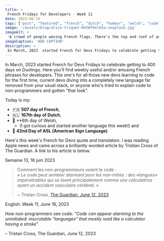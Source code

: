```yaml
---
title: >
 French Fridays for Developers - Week 11
date: 2023-06-16
tags: ["post", "featured", "french", "dutch", "humour", "welsh", "code"]
image: '/assets/blog/alice-triquet-HUtWTHelH1w-unsplash.jpg'
imageAlt: >
 'A crowd of people waving French flags. There's the top and roof of an old ornate stone building in the background.'
imageCaption: 'ADD CAPTION'
description: >
 In March, 2023  started French for Devs Fridays to celebrate getting to 400 days on Duolingo. Here you'll find weekly useful and/or amusing French phrases for developers.  Comment les non-programmeurs voient le code : *« Le code peut sembler alarmant pour les non-initiés : des «langues» impénétrables qui se lisent principalement comme une calculatrice ayant un accident vasculaire cérébral. » Read the full post for the translation.
---
```

In March, 2023  started French for Devs Fridays to celebrate getting to 400 days on Duolingo. Here you'll find weekly useful and/or amusing French phrases for developers. This one's for all those new devs learning to code for the first time, current devs diving into a completely new language far removed from your usual stack, or anyone who's tried to explain code to non-programmers and gotten "that look".

Today is my:
- 🇫🇷 **507 day of French**, 
- 🇳🇱 **167th day of Dutch**, 
- 🏴󠁧󠁢󠁷󠁬󠁳󠁿 **6th day of Welsh, 
	- (I got curious and started another language this week!) and 
- 👋 **42nd Day of ASL (American Sign Language)**

Here's this week's French for Devs quote and translation. I was reading Apple news and came across a brilliantly worded article by Tristian Cross of The Guardian. A link to his article is below.

Semaine 13, 16 juin 2023

>Comment les non-programmeurs voient le code : <br>
>*« Le code peut sembler alarmant pour les non-initiés : des «langues» impénétrables qui se lisent principalement comme une calculatrice ayant un accident vasculaire cérébral. »*
>
>~ Tristan Cross, [The Guardian, June 12, 2023](*https://www.theguardian.com/commentisfree/2023/jun/12/lost-job-learn-code-ai-humans-skills?CMP=oth_b-aplnews_d-1) 

English:  Week 11, June 16, 2023

How non-programmers see code:
*"Code can appear alarming to the uninitiated: inscrutable “languages” that mostly read like a calculator having a stroke”*

– Tristan Cross, The Guardian, June 12, 2023

